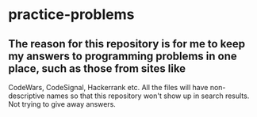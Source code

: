 # practice-problems

## The reason for this repository is for me to keep my answers to programming problems in one place, such as those from sites like
CodeWars, CodeSignal, Hackerrank etc. All the files will have non-descriptive names so that this repository won't show up in search 
results. Not trying to give away answers.
